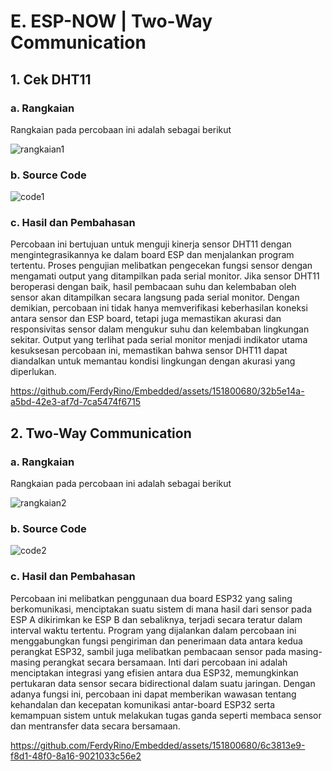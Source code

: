# E. ESP-NOW | Two-Way Communication

## 1. Cek DHT11

### a. Rangkaian
Rangkaian pada percobaan ini adalah sebagai berikut

![rangkaian1](https://github.com/FerdyRino/Embedded/assets/151800680/586f5bca-ad51-49ca-bec2-6767dc70c5eb)


### b. Source Code

![code1](https://github.com/FerdyRino/Embedded/assets/151800680/7ef7168c-8107-43b3-a1ce-c4d59b50519c)


### c. Hasil dan Pembahasan
Percobaan ini bertujuan untuk menguji kinerja sensor DHT11 dengan mengintegrasikannya ke dalam board ESP dan menjalankan program tertentu. Proses pengujian melibatkan pengecekan fungsi sensor dengan mengamati output yang ditampilkan pada serial monitor. Jika sensor DHT11 beroperasi dengan baik, hasil pembacaan suhu dan kelembaban oleh sensor akan ditampilkan secara langsung pada serial monitor. Dengan demikian, percobaan ini tidak hanya memverifikasi keberhasilan koneksi antara sensor dan ESP board, tetapi juga memastikan akurasi dan responsivitas sensor dalam mengukur suhu dan kelembaban lingkungan sekitar. Output yang terlihat pada serial monitor menjadi indikator utama kesuksesan percobaan ini, memastikan bahwa sensor DHT11 dapat diandalkan untuk memantau kondisi lingkungan dengan akurasi yang diperlukan.



https://github.com/FerdyRino/Embedded/assets/151800680/32b5e14a-a5bd-42e3-af7d-7ca5474f6715



## 2. Two-Way Communication

### a. Rangkaian
Rangkaian pada percobaan ini adalah sebagai berikut

![rangkaian2](https://github.com/FerdyRino/Embedded/assets/151800680/2ad450f1-da10-4f00-b1d2-80f6c5cb047d)


### b. Source Code

![code2](https://github.com/FerdyRino/Embedded/assets/151800680/4bb14cbd-ccc3-4dae-94bf-5c9d5324000a)


### c. Hasil dan Pembahasan
Percobaan ini melibatkan penggunaan dua board ESP32 yang saling berkomunikasi, menciptakan suatu sistem di mana hasil dari sensor pada ESP A dikirimkan ke ESP B dan sebaliknya, terjadi secara teratur dalam interval waktu tertentu. Program yang dijalankan dalam percobaan ini menggabungkan fungsi pengiriman dan penerimaan data antara kedua perangkat ESP32, sambil juga melibatkan pembacaan sensor pada masing-masing perangkat secara bersamaan. Inti dari percobaan ini adalah menciptakan integrasi yang efisien antara dua ESP32, memungkinkan pertukaran data sensor secara bidirectional dalam suatu jaringan. Dengan adanya fungsi ini, percobaan ini dapat memberikan wawasan tentang kehandalan dan kecepatan komunikasi antar-board ESP32 serta kemampuan sistem untuk melakukan tugas ganda seperti membaca sensor dan mentransfer data secara bersamaan.



https://github.com/FerdyRino/Embedded/assets/151800680/6c3813e9-f8d1-48f0-8a16-9021033c56e2

